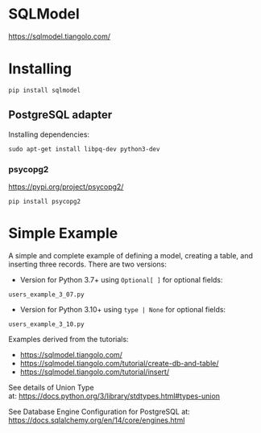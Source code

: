 # SQLModel
https://sqlmodel.tiangolo.com/

# Installing

~~~
pip install sqlmodel
~~~

## PostgreSQL adapter

Installing dependencies:
~~~
sudo apt-get install libpq-dev python3-dev
~~~

### psycopg2
https://pypi.org/project/psycopg2/

~~~
pip install psycopg2
~~~

# Simple Example

A simple and complete example of defining a model, creating a table, and inserting three records. There are two versions:

* Version for Python 3.7+ using `Optional[ ]` for optional fields:
~~~
users_example_3_07.py
~~~

* Version for Python 3.10+ using `type | None` for optional fields:
~~~
users_example_3_10.py
~~~

Examples derived from the tutorials:
* https://sqlmodel.tiangolo.com/
* https://sqlmodel.tiangolo.com/tutorial/create-db-and-table/
* https://sqlmodel.tiangolo.com/tutorial/insert/

See details of Union Type at: https://docs.python.org/3/library/stdtypes.html#types-union

See Database Engine Configuration for PostgreSQL at: https://docs.sqlalchemy.org/en/14/core/engines.html